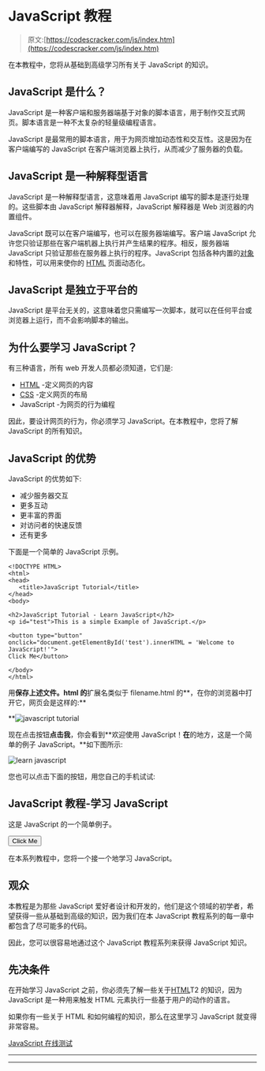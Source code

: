 # JavaScript 教程

> 原文:[https://codescracker.com/js/index.htm](https://codescracker.com/js/index.htm)

在本教程中，您将从基础到高级学习所有关于 JavaScript 的知识。

## JavaScript 是什么？

JavaScript 是一种客户端和服务器端基于对象的脚本语言，用于制作交互式网页。脚本语言是一种不太复杂的轻量级编程语言。

JavaScript 是最常用的脚本语言，用于为网页增加动态性和交互性。这是因为在客户端编写的 JavaScript 在客户端浏览器上执行，从而减少了服务器的负载。

## JavaScript 是一种解释型语言

JavaScript 是一种解释型语言，这意味着用 JavaScript 编写的脚本是逐行处理的。这些脚本由 JavaScript 解释器解释，JavaScript 解释器是 Web 浏览器的内置组件。

JavaScript 既可以在客户端编写，也可以在服务器端编写。客户端 JavaScript 允许您只验证那些在客户端机器上执行并产生结果的程序。相反，服务器端 JavaScript 只验证那些在服务器上执行的程序。JavaScript 包括各种内置的[对象](/js/js-objects.htm)和特性，可以用来使你的 [HTML](/html/index.htm) 页面动态化。

## JavaScript 是独立于平台的

JavaScript 是平台无关的，这意味着您只需编写一次脚本，就可以在任何平台或浏览器上运行，而不会影响脚本的输出。

## 为什么要学习 JavaScript？

有三种语言，所有 web 开发人员都必须知道，它们是:

*   [HTML](/html/index.htm) -定义网页的内容
*   [CSS](/css/index.htm) -定义网页的布局
*   JavaScript -为网页的行为编程

因此，要设计网页的行为，你必须学习 JavaScript。在本教程中，您将了解 JavaScript 的所有知识。

## JavaScript 的优势

JavaScript 的优势如下:

*   减少服务器交互
*   更多互动
*   更丰富的界面
*   对访问者的快速反馈
*   还有更多

下面是一个简单的 JavaScript 示例。

```
<!DOCTYPE HTML>
<html>
<head>
   <title>JavaScript Tutorial</title>
</head>
<body>

<h2>JavaScript Tutorial - Learn JavaScript</h2>
<p id="test">This is a simple Example of JavaScript.</p>

<button type="button"
onclick="document.getElementById('test').innerHTML = 'Welcome to JavaScript!'">
Click Me</button>

</body>
</html>
```

用**保存上述文件。html 的**扩展名类似于 filename.html 的**，在你的浏览器中打开它，网页会是这样的:**

**![javascript tutorial](../Images/9a03ab5eb3340b32823e2506b2cb9b06.png)

现在点击按钮**点击我**，你会看到**欢迎使用 JavaScript！**在**的地方，这是一个简单的例子 JavaScript。**如下图所示:

![learn javascript](../Images/b1113c98db49f379332ec91f9b58e0a3.png)

您也可以点击下面的按钮，用您自己的手机试试:

## JavaScript 教程-学习 JavaScript

这是 JavaScript 的一个简单例子。

<button type="button" onclick="document.getElementById('test').innerHTML = 'Welcome to JavaScript!'">Click Me</button>

在本系列教程中，您将一个接一个地学习 JavaScript。

## 观众

本教程是为那些 JavaScript 爱好者设计和开发的，他们是这个领域的初学者，希望获得一些从基础到高级的知识，因为我们在本 JavaScript 教程系列的每一章中都包含了尽可能多的代码。

因此，您可以很容易地通过这个 JavaScript 教程系列来获得 JavaScript 知识。

## 先决条件

在开始学习 JavaScript 之前，你必须先了解一些关于[HTML](/html/index.htm)T2 的知识，因为 JavaScript 是一种用来触发 HTML 元素执行一些基于用户的动作的语言。

如果你有一些关于 HTML 和如何编程的知识，那么在这里学习 JavaScript 就变得非常容易。

[JavaScript 在线测试](/exam/showtest.php?subid=6)

* * *

* * ***